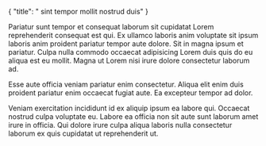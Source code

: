 {
  "title": " sint tempor mollit nostrud duis"
}

Pariatur sunt tempor et consequat laborum sit cupidatat Lorem reprehenderit consequat est qui. Ex ullamco laboris anim voluptate sit ipsum laboris anim proident pariatur tempor aute dolore. Sit in magna ipsum et pariatur. Culpa nulla commodo occaecat adipisicing Lorem duis quis do eu aliqua est eu mollit. Magna ut Lorem nisi irure dolore consectetur laborum ad.

Esse aute officia veniam pariatur enim consectetur. Aliqua elit enim duis proident pariatur enim occaecat fugiat aute. Ea excepteur tempor ad dolor.

Veniam exercitation incididunt id ex aliquip ipsum ea labore qui. Occaecat nostrud culpa voluptate eu. Labore ea officia non sit aute sunt laborum amet irure in officia. Qui dolore irure culpa aliqua laboris nulla consectetur laborum ex quis cupidatat ut reprehenderit ut.